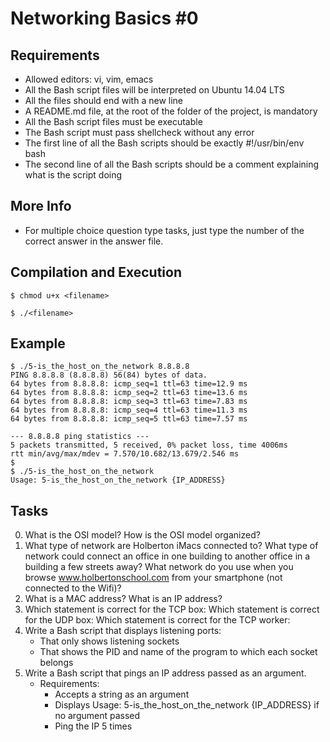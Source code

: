 # Networking Basics #0

## Requirements
* Allowed editors: vi, vim, emacs
* All the Bash script files will be interpreted on Ubuntu 14.04 LTS
* All the files should end with a new line
* A README.md file, at the root of the folder of the project, is mandatory
* All the Bash script files must be executable
* The Bash script must pass shellcheck without any error
* The first line of all the Bash scripts should be exactly #!/usr/bin/env bash
* The second line of all the Bash scripts should be a comment explaining what is the script doing

## More Info
* For multiple choice question type tasks, just type the number of the correct answer in the answer file.

## Compilation and Execution
`$ chmod u+x <filename>`

`$ ./<filename>`

## Example
```
$ ./5-is_the_host_on_the_network 8.8.8.8
PING 8.8.8.8 (8.8.8.8) 56(84) bytes of data.
64 bytes from 8.8.8.8: icmp_seq=1 ttl=63 time=12.9 ms
64 bytes from 8.8.8.8: icmp_seq=2 ttl=63 time=13.6 ms
64 bytes from 8.8.8.8: icmp_seq=3 ttl=63 time=7.83 ms
64 bytes from 8.8.8.8: icmp_seq=4 ttl=63 time=11.3 ms
64 bytes from 8.8.8.8: icmp_seq=5 ttl=63 time=7.57 ms

--- 8.8.8.8 ping statistics ---
5 packets transmitted, 5 received, 0% packet loss, time 4006ms
rtt min/avg/max/mdev = 7.570/10.682/13.679/2.546 ms
$
$ ./5-is_the_host_on_the_network
Usage: 5-is_the_host_on_the_network {IP_ADDRESS}
```
## Tasks
0) 	What is the OSI model?
	How is the OSI model organized?
1) 	What type of network are Holberton iMacs connected to?
	What type of network could connect an office in one building to another office in a building a few streets away?
	What network do you use when you browse www.holbertonschool.com from your smartphone (not connected to the Wifi)?
2)	What is a MAC address?
	What is an IP address?
3)	Which statement is correct for the TCP box:
	Which statement is correct for the UDP box:
	Which statement is correct for the TCP worker:
4) Write a Bash script that displays listening ports:
	- That only shows listening sockets
	- That shows the PID and name of the program to which each socket belongs
5) Write a Bash script that pings an IP address passed as an argument.
	* Requirements:
		- Accepts a string as an argument
		- Displays Usage: 5-is_the_host_on_the_network {IP_ADDRESS} if no argument passed
		- Ping the IP 5 times
	 
